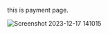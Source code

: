 this is payment page.

![Screenshot 2023-12-17 141015](https://github.com/jfsteam4/new-project/assets/133215834/440594ea-2a29-4b3c-abaa-c5518f56fa6d)
